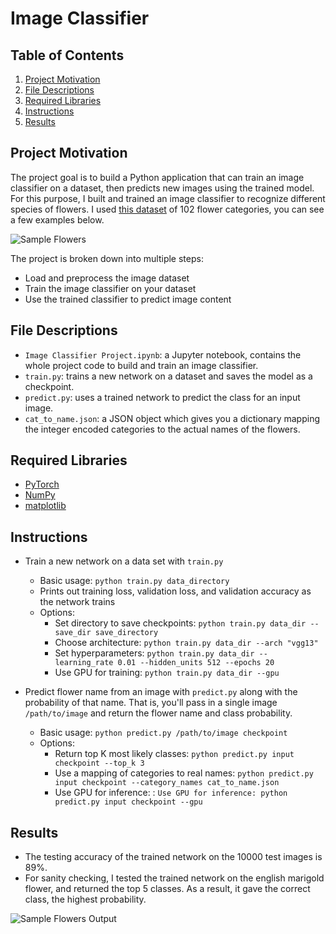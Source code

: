 # Image Classifier

## Table of Contents

1. [Project Motivation](#motivation)
2. [File Descriptions](#files)
3. [Required Libraries](#libraries)
4. [Instructions](#instructions)
5. [Results](#results)


## Project Motivation <a name="motivation"></a>
The project goal is to build a Python application that can train an image classifier on a dataset, 
then predicts new images using the trained model. 
For this purpose, I built and trained an image classifier to recognize different species of flowers. 
I used [this dataset](http://www.robots.ox.ac.uk/~vgg/data/flowers/102/index.html) of 102 flower categories, you can see a few examples below. 

![Sample Flowers]('images/Flowers.png)

The project is broken down into multiple steps:
- Load and preprocess the image dataset
- Train the image classifier on your dataset
- Use the trained classifier to predict image content


## File Descriptions <a name="files"></a>
- `Image Classifier Project.ipynb`: a Jupyter notebook, contains the whole project code to build and train an image classifier.
- `train.py`: trains a new network on a dataset and saves the model as a checkpoint.
- `predict.py`: uses a trained network to predict the class for an input image.
- `cat_to_name.json`: a JSON object which gives you a dictionary mapping the integer encoded categories
to the actual names of the flowers.


## Required Libraries <a name="libraries"></a>

- [PyTorch](https://pytorch.org/)
- [NumPy](http://www.numpy.org/)
- [matplotlib](http://matplotlib.org/)


## Instructions <a name="instructions"></a>
- Train a new network on a data set with `train.py`
  - Basic usage: `python train.py data_directory`
  - Prints out training loss, validation loss, and validation accuracy as the network trains
  - Options:
    - Set directory to save checkpoints: `python train.py data_dir --save_dir save_directory`
    - Choose architecture: `python train.py data_dir --arch "vgg13"`
    - Set hyperparameters: `python train.py data_dir --learning_rate 0.01 --hidden_units 512 --epochs 20`
    - Use GPU for training: `python train.py data_dir --gpu`
    
- Predict flower name from an image with `predict.py` along with the probability of that name. 
That is, you'll pass in a single image `/path/to/image` and return the flower name and class probability.
  - Basic usage: `python predict.py /path/to/image checkpoint`
  - Options:
    - Return top K most likely classes: `python predict.py input checkpoint --top_k 3`
    - Use a mapping of categories to real names: `python predict.py input checkpoint --category_names cat_to_name.json`
    - Use GPU for inference: : `Use GPU for inference: python predict.py input checkpoint --gpu`
    
## Results <a name="results"></a>
- The testing accuracy of the trained network on the 10000 test images is 89%. 
- For sanity checking, I tested the trained network on the english marigold flower, 
and returned the top 5 classes.
As a result, it gave the correct class, the highest probability.

![Sample Flowers Output]('images/Flowers.png)
